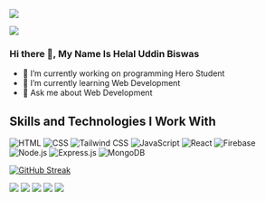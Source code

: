 ![](https://media.licdn.com/dms/image/D5616AQEaf9Q88WEouQ/profile-displaybackgroundimage-shrink_350_1400/0/1702124294031?e=1715212800&v=beta&t=aIl0dO8LNHzteJUw0WB81aXEhQ6YPU8biQxhKnsfQeY)

![](https://media.licdn.com/dms/image/D5616AQEaf9Q88WEouQ/profile-displaybackgroundimage-shrink_350_1400/0/1702124294031?e=1707350400&v=beta&t=bRXbqEWiFVYikXY2Pm2czlSwmkX5YiKaj1VCgdC-56o)
### Hi there 👋, My Name Is Helal Uddin Biswas

- 🔭 I’m currently working on programming Hero Student
- 🌱 I’m currently learning Web Development 
- 💬 Ask me about Web Development 

## Skills and Technologies I Work With

 ![HTML](https://img.shields.io/badge/-HTML-E34F26?logo=html5&logoColor=white&style=flat-square)
 ![CSS](https://img.shields.io/badge/-CSS-1572B6?logo=css3&logoColor=white&style=flat-square)
 ![Tailwind CSS](https://img.shields.io/badge/-Tailwind_CSS-38B2AC?logo=tailwind-css&logoColor=white&style=flat-square)
 ![JavaScript](https://img.shields.io/badge/-JavaScript-F7DF1E?logo=javascript&logoColor=black&style=flat-square)
 ![React](https://img.shields.io/badge/-React-61DAFB?logo=react&logoColor=white&style=flat-square)
 ![Firebase](https://img.shields.io/badge/-Firebase-FFCA28?logo=firebase&logoColor=black&style=flat-square)
 ![Node.js](https://img.shields.io/badge/-Node.js-339933?logo=node.js&logoColor=white&style=flat-square)
 ![Express.js](https://img.shields.io/badge/-Express.js-000000?logo=express&logoColor=white&style=flat-square)
 ![MongoDB](https://img.shields.io/badge/-MongoDB-47A248?logo=mongodb&logoColor=white&style=flat-square)

 <a href="https://git.io/streak-stats"><img src="https://github-readme-streak-stats.herokuapp.com?user=HELAL-UDDIN-BISWAS&theme=dark" alt="GitHub Streak" /></a>

[![](https://raw.githubusercontent.com/vn7n24fzkq/github-profile-summary-cards-example/master/profile-summary-card-output/darcula/0-profile-details.svg)](https://github.com/vn7n24fzkq/github-profile-summary-cards)
[![](https://raw.githubusercontent.com/vn7n24fzkq/github-profile-summary-cards-example/master/profile-summary-card-output/darcula/1-repos-per-language.svg)](https://github.com/vn7n24fzkq/github-profile-summary-cards) [![](https://raw.githubusercontent.com/vn7n24fzkq/github-profile-summary-cards-example/master/profile-summary-card-output/darcula/2-most-commit-language.svg)](https://github.com/vn7n24fzkq/github-profile-summary-cards)
[![](https://raw.githubusercontent.com/vn7n24fzkq/github-profile-summary-cards-example/master/profile-summary-card-output/darcula/3-stats.svg)](https://github.com/vn7n24fzkq/github-profile-summary-cards) [![](https://raw.githubusercontent.com/vn7n24fzkq/github-profile-summary-cards-example/master/profile-summary-card-output/darcula/4-productive-time.svg)](https://github.com/vn7n24fzkq/github-profile-summary-cards)


